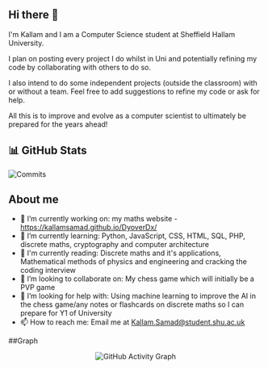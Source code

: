 ## Hi there 👋
I'm Kallam and I am a Computer Science student at Sheffield Hallam University. 

I plan on posting every project I do whilst in Uni and potentially refining my code by collaborating with others to do so. 

I also intend to do some independent projects (outside the classroom) with or without a team. Feel free to add suggestions to refine my code
or ask for help.

All this is to improve and evolve as a computer scientist to ultimately be prepared for the years ahead!

## 📊 GitHub Stats
![Commits](https://img.shields.io/github/commit-activity/m/your-username/your-repo)

## About me
- 🔭 I’m currently working on: my maths website - https://kallamsamad.github.io/DyoverDx/
- 🌱 I’m currently learning: Python, JavaScript, CSS, HTML, SQL, PHP, discrete maths, cryptography and computer architecture
- 📖 I'm currently reading: Discrete maths and it's applications, Mathematical methods of physics and engineering and cracking the coding interview
- 👯 I’m looking to collaborate on: My chess game which will initially be a PVP game
- 🤔 I’m looking for help with: Using machine learning to improve the AI in the chess game/any notes or flashcards on discrete maths so I can prepare for Y1 of University
- 📫 How to reach me: Email me at Kallam.Samad@student.shu.ac.uk

##Graph
<p align="center">
  <img src="https://github-readme-activity-graph.vercel.app/graph?username=KallamSamad&theme=github-compact" alt="GitHub Activity Graph" />
</p>
